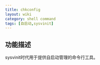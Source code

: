 ```yaml
---
title: chkconfig
layout: wiki
category: shell command
tags: [自启动,sysvinit]
---
```



## 功能描述

sysvinit时代用于提供自启动管理的命令行工具。
